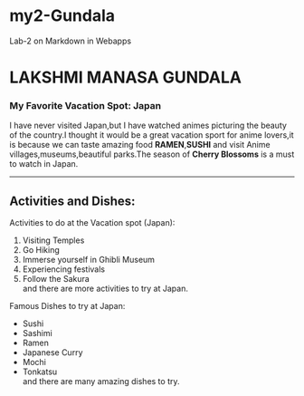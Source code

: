 # my2-Gundala
Lab-2 on Markdown in Webapps
# LAKSHMI MANASA GUNDALA
### My Favorite Vacation Spot: Japan
 I have never visited Japan,but I have watched animes picturing the beauty of the country.I thought it would be a great vacation sport for anime lovers,it is because we can taste amazing food **RAMEN**,**SUSHI** and visit Anime villages,museums,beautiful parks.The season of **Cherry Blossoms** is a must to watch in Japan.

***

## Activities and Dishes:

Activities to do at the Vacation spot (Japan):
1. Visiting Temples
2. Go Hiking
3. Immerse yourself in Ghibli Museum
4. Experiencing festivals
5. Follow the Sakura <br>
and there are more activities to try at Japan.

Famous Dishes to try at Japan:
* Sushi
* Sashimi
* Ramen
* Japanese Curry
* Mochi
* Tonkatsu <br>
and there are many amazing dishes to try.

